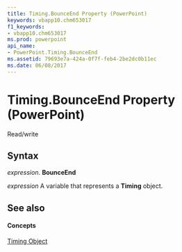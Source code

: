 ```yaml
---
title: Timing.BounceEnd Property (PowerPoint)
keywords: vbapp10.chm653017
f1_keywords:
- vbapp10.chm653017
ms.prod: powerpoint
api_name:
- PowerPoint.Timing.BounceEnd
ms.assetid: 79693e7a-424a-0f7f-feb4-2be2dc0b11ec
ms.date: 06/08/2017
---
```



# Timing.BounceEnd Property (PowerPoint)

Read/write


## Syntax

 _expression_. **BounceEnd**

 _expression_ A variable that represents a **Timing** object.


## See also


#### Concepts


[Timing Object](timing-object-powerpoint.md)


